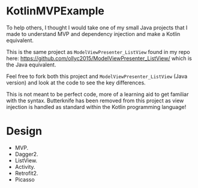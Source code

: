 # KotlinMVPExample
To help others, I thought I would take one of my small Java projects that I made to understand MVP and dependency injection and make a Kotlin equivalent.

This is the same project as `ModelViewPresenter_ListView` found in my repo here: https://github.com/ollyc2015/ModelViewPresenter_ListView/
which is the Java equivalent.

Feel free to fork both this project and `ModelViewPresenter_ListView` (Java version) and look at the code to see the key differences. 

This is not meant to be perfect code, more of a learning aid to get familiar with the syntax. Butterknife has been removed from this project as view injection is handled as standard within the Kotlin programming language!

# Design
* MVP.
* Dagger2.
* ListView.
* Activity.
* Retrofit2.
* Picasso
